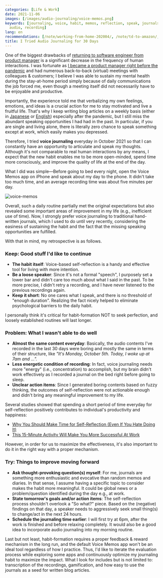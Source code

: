 ```yaml
---
categories: [Life & Work]
date: 2021-11-06
images: [/images/audio-journaling/voice-memos.png]
keywords: [journaling, voice, habit, memos, reflection, speak, journals, everyday,
  audio, recording]
lang: en
recommendations: [/note/working-from-home-202004/, /note/td-to-amazon/, /note/fermenting-thoughts/]
title: I Tried Audio Journaling for 30 Days
---
```

 
One of the biggest drawbacks of [returning to software engineer from product manager](/note/td-to-amazon/) is a significant decrease in the frequency of human interactions. I was fortunate as [I became a product manager right before the pandemic](/note/becoming-a-product-manager/) and had numerous back-to-back (virtual) meetings with colleagues & customers; I believe I was able to sustain my mental health during the stay-at-home period simply because of daily communications the job forced me, even though a meeting itself did not necessarily have to be enjoyable and productive.
 
Importantly, the experience told me that verbalizing my own feelings, emotions, and ideas is a crucial action for me to stay motivated and live a fruitful life. That's why I keep writing blog articles on a weekly basis (either in [Japanese](/ja/note/) or [English](/note/)) especially after the pandemic, but I still miss the abundant speaking opportunities I had had in the past. In particular, if you are single and living alone, there is literally zero chance to speak something except at work, which easily makes you depressed.
 
Therefore, I tried **voice journaling** everyday in October 2021 so that I can constantly have an opportunity to articulate and speak my thoughts. Although it's not comparable to real human interactions by any means, I expect that the new habit enables me to be more open-minded, spend time more consciously, and improve the quality of life at the end of the day.
 
What I did was simple&mdash;Before going to bed every night, open the Voice Memos app on iPhone and speak about my day to the phone. It didn't take too much time, and an average recording time was about five minutes per day. 

![voice-memos](/images/audio-journaling/voice-memos.png)

Overall, such a daily routine partially met the original expectations but also revealed some important areas of improvement in my life (e.g., inefficient use of time). Now, I strongly prefer voice journaling to traditional hand-written journals, which I used to do until very recently, considering the easiness of sustaining the habit and the fact that the missing speaking opportunities are fulfilled.
 
With that in mind, my retrospective is as follows.
 
### Keep: Good stuff I'd like to continue
 
- **The habit itself**: Voice-based self-reflection is a handy and effective tool for living with more intention.
- **Be a loose speaker**: Since it's not a formal "speech", I purposely set a lower bar and didn't care too much about what I said in the past. To be more precise, I didn't retry a recording, and I have never listened to the previous recordings again.
- **Keep it short**: No one cares what I speak, and there is no threshold of "enough duration". Realizing the fact nicely helped to eliminate psychological barriers to the daily habit.
 
I personally think it's critical for habit-formation NOT to seek perfection, and loosely established routines will last longer.
 
### Problem: What I wasn't able to do well
 
- **Almost the same content everyday**: Basically, the audio contents I've recorded in the last 30 days were boring and mostly the same in terms of their structure, like *"It's Monday, October 5th. Today, I woke up at 7am and ...".*
- **Less energetic condition of recording**: In fact, voice journaling needs more "energy" (i.e., concentration) to accomplish, but my brain didn't work effectively as I recorded a journal on the bed right before going to sleep.
- **Unclear action items**: Since I generated boring contents based on fuzzy thinking, the outcomes of self-reflection were not actionable enough and didn't bring any meaningful improvement to my life.
 
Several studies showed that spending a short period of time everyday for self-reflection positively contributes to individual's productivity and happiness:
 
- [Why You Should Make Time for Self-Reflection (Even If You Hate Doing It)](https://hbr.org/2017/03/why-you-should-make-time-for-self-reflection-even-if-you-hate-doing-it)
- [This 15-Minute Activity Will Make You More Successful At Work](https://www.businessinsider.com/this-15-minute-activity-will-make-you-more-successful-at-work-2014-5)
 
However, in order for us to maximize the effectiveness, it's also important to do it in the right way with a proper mechanism.
 
### Try: Things to improve moving forward
 
- **Ask thought-provoking question(s) myself**: For me, journals are something more enthusiastic and evocative than random memos and diaries. In that sense, I assume having a specific topic to consider makes the habit more meaningful. It could be global news or a problem/question identified during the day e.g., at work.
- **State tomorrow's goals and/or action items**: The self-reflection process shouldn't overlook a "So what?" piece. Based on the (negative) findings on that day, a speaker needs to aggressively seek small thing(s) to change/act in the next 24 hours.
- **Schedule the journaling time earlier**: I will first try at 6pm, after the work is finished and before relaxing completely. It would also be a good idea to incorporate audio journaling into my morning routine.
 
Last but not least, habit-formation requires a proper feedback & reward mechanism in the long run, and the default Voice Memos app won't be an ideal tool regardless of how I practice. Thus, I'd like to iterate the evaluation process while exploring some apps and continuously optimize my journaling habit to maximize the impact. What I look for includes but is not limited to: transcription of the recordings, gamification, and how easy to use the journals as a seed for written blog articles.